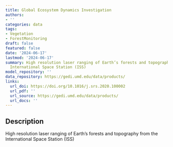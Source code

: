 ```yaml
---
title: Global Ecosystem Dynamics Investigation
authors:
- ''
categories: data
tags:
- Vegetation
- ForestMonitoring
draft: false
featured: false
date: '2024-06-17'
lastmod: '2024-06-17'
summary: High resolution laser ranging of Earth’s forests and topography from the
  International Space Station (ISS)
model_repository: ''
data_repository: https://gedi.umd.edu/data/products/
links:
  url_doi: https://doi.org/10.1016/j.srs.2020.100002
  url_pdf: ''
  url_source: https://gedi.umd.edu/data/products/
  url_docs: ''
---
```


## Description

High resolution laser ranging of Earth’s forests and topography from the International Space Station (ISS)

